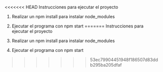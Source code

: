 <<<<<<< HEAD
Instrucciones para ejecutar el proyecto

1. Realizar un npm install para instalar node_modules
2. Ejecutar el programa con npm start
=======
Instrucciones para ejecutar el proyecto

1. Realizar un npm install para instalar node_modules
2. Ejecutar el programa con npm start
>>>>>>> 53ec79904451948f186507d83ddb295ba205dfaf
